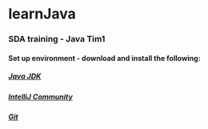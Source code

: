 # learnJava
### SDA training - Java Tim1


#### Set up environment - download and install the following:

##### [Java JDK](https://www.oracle.com/technetwork/java/javase/downloads)

##### [IntelliJ Community](https://www.jetbrains.com/idea/download)

##### [Git](https://git-scm.com/downloads)
